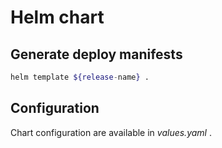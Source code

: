 # Helm chart

## Generate deploy manifests

```bash
helm template ${release-name} .
```

## Configuration

Chart configuration are available in _values.yaml_ .

